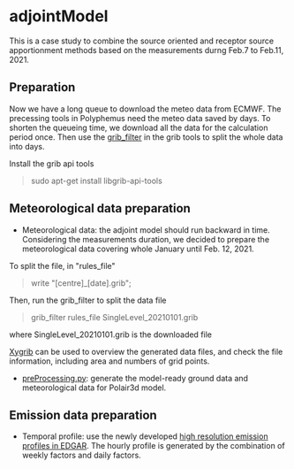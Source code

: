 # adjointModel
This is a case study to combine the source oriented and receptor source apportionment methods based on the measurements durng Feb.7 to Feb.11, 2021.

## Preparation
Now we have a long queue to download the meteo data from ECMWF. The precessing tools in Polyphemus need the meteo data saved by days. To shorten the queueing time, we download all the data for the calculation period once. Then use the [grib_filter](https://confluence.ecmwf.int/display/ECC/grib_filter) in the grib tools to split the whole data into days.

Install the grib api tools
> sudo apt-get install libgrib-api-tools

## Meteorological data preparation
* Meteorological data: the adjoint model should run backward in time. Considering the measurements duration, we decided to prepare the meteorological data covering whole January until Feb. 12, 2021. 

To split the file, in "rules_file"
> write "[centre]_[date].grib";

Then, run the grib_filter to split the data file
> grib_filter rules_file SingleLevel_20210101.grib 

where SingleLevel_20210101.grib is the downloaded file

[Xygrib](https://opengribs.org/en/) can be used to overview the generated data files, and check the file information, including area and numbers of grid points.

* [preProcessing.py](preProcessing.py): generate the model-ready ground data and meteorological data for Polair3d model.

## Emission data preparation
* Temporal profile: use the newly developed [high resolution emission profiles in EDGAR](https://edgar.jrc.ec.europa.eu/dataset_temp_profile). The hourly profile is generated by the combination of weekly factors and daily factors.


